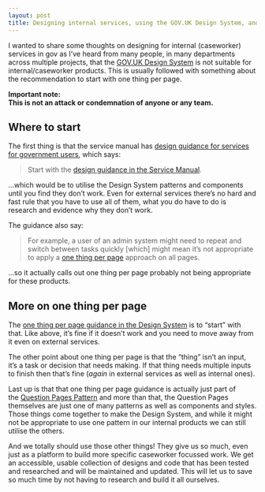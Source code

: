 ```yaml
---
layout: post
title: Designing internal services, using the GOV.UK Design System, and one thing per page
---
```


I wanted to share some thoughts on designing for internal (caseworker) services in gov as I’ve heard from many people, in many departments across multiple projects, that the [GOV.UK Design System](https://design-system.service.gov.uk/) is not suitable for internal/caseworker products. This is usually followed with something about the recommendation to start with one thing per page.

**Important note:  
This is not an attack or condemnation of anyone or any team.**

## Where to start

The first thing is that the service manual has [design guidance for services for government users](https://www.gov.uk/service-manual/design/services-for-government-users), which says:

> Start with the [design guidance in the Service Manual](https://www.gov.uk/service-manual/design).

…which would be to utilise the Design System patterns and components until you find they don’t work. Even for external services there’s no hard and fast rule that you have to use all of them, what you do have to do is research and evidence why they don’t work.

The guidance also say:

> For example, a user of an admin system might need to repeat and switch between tasks quickly [which] might mean it’s not appropriate to apply a [one thing per page](https://www.gov.uk/service-manual/design/form-structure#start-with-one-thing-per-page) approach on all pages.

…so it actually calls out one thing per page probably not being appropriate for these products.

## More on one thing per page

The [one thing per page guidance in the Design System](https://design-system.service.gov.uk/patterns/question-pages/#start-by-asking-one-question-per-page) is to “start” with that. Like above, it’s fine if it doesn’t work and you need to move away from it even on external services.

The other point about one thing per page is that the “thing” isn’t an input, it’s a task or decision that needs making. If that thing needs multiple inputs to finish then that’s fine (*again* in external services as well as internal ones).

Last up is that that one thing per page guidance is actually just part of the [Question Pages Pattern](https://design-system.service.gov.uk/patterns/question-pages/) and more than that, the Question Pages themselves are just one of many patterns as well as components and styles. Those things come together to make the Design System, and while it might not be appropriate to use one pattern in our internal products we can still utilise the others.

And we totally should use those other things! They give us so much, even just as a platform to build more specific caseworker focussed work. We get an accessible, usable collection of designs and code that has been tested and researched and will be maintained and updated. This will let us to save so much time by not having to research and build it all ourselves.
